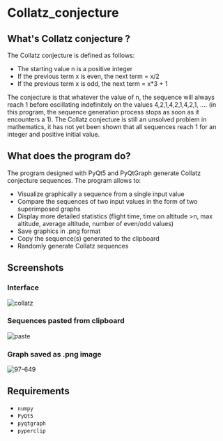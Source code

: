 # Collatz_conjecture

## What's Collatz conjecture ?
The Collatz conjecture is defined as follows:
- The starting value n is a positive integer
- If the previous term x is even, the next term = x/2
- If the previous term x is odd, the next term = x*3 + 1

The conjecture is that whatever the value of n, the sequence will always reach 1 before oscillating indefinitely on the values 4,2,1,4,2,1,4,2,1, .... (in this program, the sequence generation process stops as soon as it encounters a 1). The Collatz conjecture is still an unsolved problem in mathematics, it has not yet been shown that all sequences reach 1 for an integer and positive initial value.

## What does the program do?
The program designed with PyQt5 and PyQtGraph generate Collatz conjecture sequences. The program allows to:
- Visualize graphically a sequence from a single input value
- Compare the sequences of two input values in the form of two superimposed graphs
- Display more detailed statistics (flight time, time on altitude >n, max altitude, average altitude, number of even/odd values)
- Save graphics in .png format
- Copy the sequence(s) generated to the clipboard
- Randomly generate Collatz sequences

## Screenshots
### Interface
![collatz](https://user-images.githubusercontent.com/11463619/96777644-df9fd100-13ea-11eb-8404-d04e714da630.png)
### Sequences pasted from clipboard
![paste](https://user-images.githubusercontent.com/11463619/96784908-5d191080-13ee-11eb-9933-d3088b0c9c99.png)
### Graph saved as .png image
![97-649](https://user-images.githubusercontent.com/11463619/96784880-54283f00-13ee-11eb-8851-f90d954f31a4.png)

## Requirements
- `numpy`
- `PyQt5`
- `pyqtgraph`
- `pyperclip`
